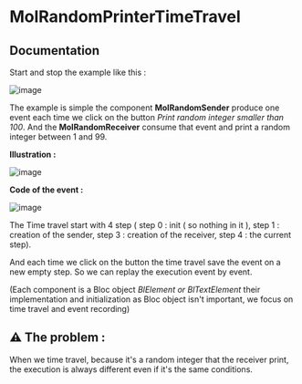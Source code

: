 # MolRandomPrinterTimeTravel

## Documentation

Start and stop the example like this :

![image](https://user-images.githubusercontent.com/64481702/181501130-994feee3-b610-4c0d-abcc-2fb3a4f7f4d7.png)

The example is simple the component **MolRandomSender** produce one event each time we click on the button *Print random integer smaller than 100*. And the **MolRandomReceiver** consume that event and print a random integer between 1 and 99.

**Illustration :**

![image](https://user-images.githubusercontent.com/64481702/181502121-2b0a2909-4279-47e3-b679-00e4b471d953.png)

**Code of the event :**

![image](https://user-images.githubusercontent.com/64481702/181505179-cf567cb0-a33d-48c1-ad99-888bc6c73a7c.png)


The Time travel start with 4 step ( step 0 : init ( so nothing in it ), step 1 : creation of the sender, step 3 : creation of the receiver, step 4 : the current step).

And each time we click on the button the time travel save the event on a new empty step. So we can replay the execution event by event.

(Each component is a Bloc object *BlElement or BlTextElement* their implementation and initialization as Bloc object isn't important, we focus on time travel and event recording)

## **⚠️**  The problem :

When we time travel, because it's a random integer that the receiver print, the execution is always different even if it's the same conditions. 
